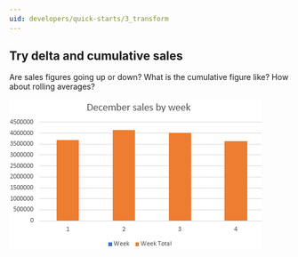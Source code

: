 ```yaml
---
uid: developers/quick-starts/3_transform
---
```


## Try delta and cumulative sales 

Are sales figures going up or down? What is the cumulative figure like? How about rolling averages?

![Are sales figures going up or down?](byweek.png)
